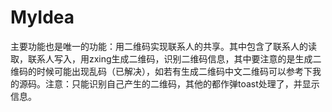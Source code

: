 # MyIdea
主要功能也是唯一的功能：用二维码实现联系人的共享。其中包含了联系人的读取，联系人写入，用zxing生成二维码，识别二维码信息，其中要注意的是生成二维码的时候可能出现乱码（已解决），如若有生成二维码中文二维码可以参考下我的源码。注意：只能识别自己产生的二维码，其他的都作弹toast处理了，并显示信息。
